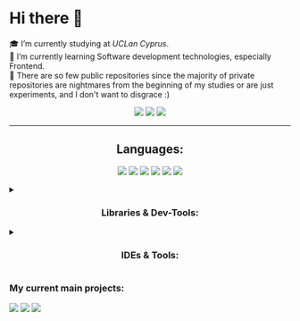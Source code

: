 <h1>Hi there 👋</h1>

<p>
  🎓 I’m currently studying at <i>UCLan Cyprus</i>. <br>
  🌱 I’m currently learning Software development technologies, especially Frontend. <br>
  👀 There are so few public repositories since the majority of private repositories are nightmares from the beginning of my studies or are just experiments, and I don't want to disgrace :)
</p>

<p align="center">
  <a href="https://github.com/limarkdl-private"><img src="https://img.shields.io/badge/-@limarkdl--private-181717?style=for-the-badge&logo=github&logoColor=white"></a>
 <a href="mailto:ikostincyprus@gmail.com"><img src="https://img.shields.io/badge/Gmail-D14836?style=for-the-badge&logo=gmail&logoColor=white"></a> <a href="mailto:ikostin@uclan.ac.uk"><img src="https://img.shields.io/badge/Outlook-0078D4?logo=microsoftoutlook&logoColor=fff&style=for-the-badge"></a>
</p>

---

<h2 align="center">Languages:</h2>

<p align="center">
  <img src="https://img.shields.io/badge/-TypeScript-3178C6?style=for-the-badge&logo=typescript&logoColor=white">
  <img src="https://img.shields.io/badge/-Python-3776AB?style=for-the-badge&logo=python&logoColor=white">
  <img src="https://img.shields.io/badge/-PHP-777BB4?style=for-the-badge&logo=php&logoColor=white">
  <img src="https://img.shields.io/badge/C%2B%2B-00599C?logo=cplusplus&logoColor=fff&style=for-the-badge">
  <img src="https://img.shields.io/badge/C-A8B9CC?logo=c&logoColor=fff&style=for-the-badge">
  <a href="https://www.mathworks.com/products/matlab.html"><img src="https://img.shields.io/badge/-MATLAB-0076A8?style=for-the-badge&logo=mathworks&logoColor=white"></a>
</p>

<details>
  <summary><h3 align="center">Libraries & Dev-Tools:</h3></summary>
     
![Node.js Badge](https://img.shields.io/badge/Node.js-393?logo=nodedotjs&logoColor=fff&style=for-the-badge)
![Vite Badge](https://img.shields.io/badge/Vite-646CFF?logo=vite&logoColor=fff&style=for-the-badge)
![Webpack Badge](https://img.shields.io/badge/Webpack-8DD6F9?logo=webpack&logoColor=000&style=for-the-badge)
![React](https://img.shields.io/badge/-React-61DAFB?style=for-the-badge&logo=react&logoColor=white) 
![Redux](https://img.shields.io/badge/-Redux-764ABC?style=for-the-badge&logo=redux&logoColor=white) 
![Babel Badge](https://img.shields.io/badge/Babel-F9DC3E?logo=babel&logoColor=000&style=for-the-badge)
![StoryBook](https://img.shields.io/badge/-StoryBook-FF4785?style=for-the-badge&logo=storybook&logoColor=white)
![JEST](https://img.shields.io/badge/-JEST-C21325?style=for-the-badge&logo=jest&logoColor=white)
[![React Testing Library](https://img.shields.io/badge/-React%20Testing%20Library-696969?style=for-the-badge&logoColor=white)](https://testing-library.com/docs/react-testing-library/intro/)
[![LOKI](https://img.shields.io/badge/-LOKI-ffffff?style=for-the-badge&logoColor=white)](https://loki.js.org/)
![i18next Badge](https://img.shields.io/badge/i18next-26A69A?logo=i18next&logoColor=fff&style=for-the-badge)
![React Router Badge](https://img.shields.io/badge/React%20Router-CA4245?logo=reactrouter&logoColor=fff&style=for-the-badge)
![Axios Badge](https://img.shields.io/badge/Axios-5A29E4?logo=axios&logoColor=fff&style=for-the-badge)
![styled-components Badge](https://img.shields.io/badge/styled--components-DB7093?logo=styledcomponents&logoColor=fff&style=for-the-badge)
![Auth0 Badge](https://img.shields.io/badge/Auth0-EB5424?logo=auth0&logoColor=fff&style=for-the-badge)
![Google Apps Script Badge](https://img.shields.io/badge/Google%20Apps%20Script-4285F4?logo=googleappsscript&logoColor=fff&style=for-the-badge)
![TailWind CSS](https://img.shields.io/badge/-TailWind_CSS-38B2AC?style=for-the-badge&logo=tailwind-css&logoColor=white) 
![Bootstrap](https://img.shields.io/badge/-Bootstrap-7952B3?style=for-the-badge&logo=bootstrap&logoColor=white) 
![ESLint Badge](https://img.shields.io/badge/ESLint-4B32C3?logo=eslint&logoColor=fff&style=for-the-badge)
![Prettier Badge](https://img.shields.io/badge/Prettier-F7B93E?logo=prettier&logoColor=fff&style=for-the-badge)
![TensorFlow Badge](https://img.shields.io/badge/TensorFlow-FF6F00?logo=tensorflow&logoColor=fff&style=for-the-badge)
[![CatBoost](./catboost-custom-handmade-badge.svg)](https://catboost.ai/)
</details>
<details>
  <summary><h3 align="center">IDEs & Tools:</h3></summary>
    
   ![JetBrains](https://img.shields.io/badge/-JetBrains-000000?style=for-the-badge&logo=jetbrains&logoColor=white)
![Visual Studio](https://img.shields.io/badge/-Visual_Studio-5C2D91?style=for-the-badge&logo=visual-studio&logoColor=white)
![VS Code](https://img.shields.io/badge/-VS_Code-007ACC?style=for-the-badge&logo=visual-studio-code&logoColor=white)
![Google Collab](https://img.shields.io/badge/-Google_Collab-F9AB00?style=for-the-badge&logo=google-colab&logoColor=white)
![Jupyter Badge](https://img.shields.io/badge/Jupyter-F37626?logo=jupyter&logoColor=fff&style=for-the-badge)
![Microsoft Azure Badge](https://img.shields.io/badge/Microsoft%20Azure-0078D4?logo=microsoftazure&logoColor=fff&style=for-the-badge)
![Azure DevOps Badge](https://img.shields.io/badge/Azure%20DevOps-0078D7?logo=azuredevops&logoColor=fff&style=for-the-badge)
![Azure Pipelines Badge](https://img.shields.io/badge/Azure%20Pipelines-2560E0?logo=azurepipelines&logoColor=fff&style=for-the-badge)
![GitHub Badge](https://img.shields.io/badge/GitHub-181717?logo=github&logoColor=fff&style=for-the-badge)
![GitHub Actions Badge](https://img.shields.io/badge/GitHub%20Actions-2088FF?logo=githubactions&logoColor=fff&style=for-the-badge)
![GitHub Pages Badge](https://img.shields.io/badge/GitHub%20Pages-222?logo=githubpages&logoColor=fff&style=for-the-badge)
![Vercel Badge](https://img.shields.io/badge/Vercel-000?logo=vercel&logoColor=fff&style=for-the-badge)
![XAMPP Badge](https://img.shields.io/badge/XAMPP-FB7A24?logo=xampp&logoColor=fff&style=for-the-badge)
![Apache Badge](https://img.shields.io/badge/Apache-D22128?logo=apache&logoColor=fff&style=for-the-badge)
![NGINX Badge](https://img.shields.io/badge/NGINX-009639?logo=nginx&logoColor=fff&style=for-the-badge)
![GPT-4 badge](./gpt-4-custom-handmade-badge.svg)
![Code interpreter badge](./code-interpreter-custom-handmade-badge.svg)
</details>
<h3>My current main projects:</h3>
  <p>
    <a href="https://github.com/limarkdl-private/uclan-merch-shop"><img src="https://img.shields.io/badge/->%20UCLan%20Merch%20Shop%20<-be1622?style=for-the-badge&logoColor=white"></a>
    <a href="https://github.com/limarkdl/uclan-merch-api"><img src="https://img.shields.io/badge/->%20UCLan%20Merch%20Shop%20API%20<-974848?style=for-the-badge&logoColor=white"></a>
    <a href="https://github.com/limarkdl/hover-racing-cpp"><img src="https://img.shields.io/badge/->%20Hover%20Racing%20Game%20<-00589d?style=for-the-badge&logoColor=white"></a>
  </p>



  

